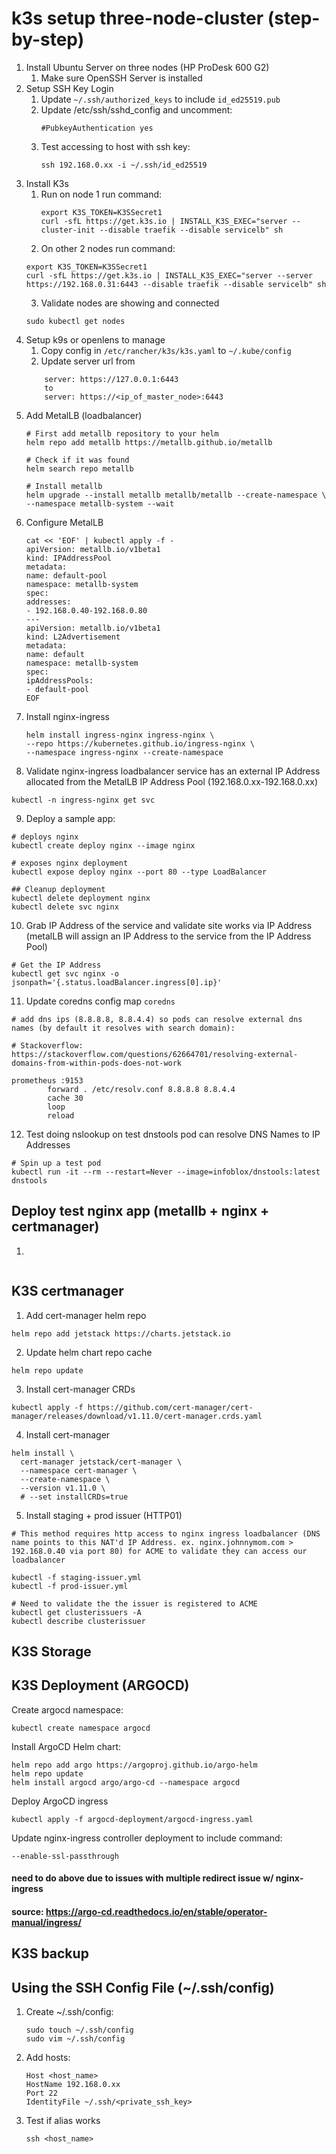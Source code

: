 # k3s setup three-node-cluster (step-by-step)

1. Install Ubuntu Server on three nodes (HP ProDesk 600 G2)
    1. Make sure OpenSSH Server is installed
2. Setup SSH Key Login
    1. Update `~/.ssh/authorized_keys` to include `id_ed25519.pub`
    2. Update /etc/ssh/sshd_config and uncomment:
        ```
        #PubkeyAuthentication yes
        ```
    3. Test accessing to host with ssh key:
        ```
        ssh 192.168.0.xx -i ~/.ssh/id_ed25519
        ```
3. Install K3s 
    1. Run on node 1 run command:
       ```
       export K3S_TOKEN=K3SSecret1
       curl -sfL https://get.k3s.io | INSTALL_K3S_EXEC="server --cluster-init --disable traefik --disable servicelb" sh
       ```
    2. On other 2 nodes run command:
      ```
      export K3S_TOKEN=K3SSecret1
      curl -sfL https://get.k3s.io | INSTALL_K3S_EXEC="server --server https://192.168.0.31:6443 --disable traefik --disable servicelb" sh

      ```
    3. Validate nodes are showing and connected
      ```
    sudo kubectl get nodes
      ```
4. Setup k9s or openlens to manage
    1. Copy config in `/etc/rancher/k3s/k3s.yaml` to `~/.kube/config`
    2. Update server url from 
    ```
        server: https://127.0.0.1:6443
        to
        server: https://<ip_of_master_node>:6443
5. Add MetalLB (loadbalancer)
    ```
    # First add metallb repository to your helm
    helm repo add metallb https://metallb.github.io/metallb
    
    # Check if it was found
    helm search repo metallb
    
    # Install metallb
    helm upgrade --install metallb metallb/metallb --create-namespace \
    --namespace metallb-system --wait
    ```
6. Configure MetalLB
    ```
    cat << 'EOF' | kubectl apply -f -
    apiVersion: metallb.io/v1beta1
    kind: IPAddressPool
    metadata:
    name: default-pool
    namespace: metallb-system
    spec:
    addresses:
    - 192.168.0.40-192.168.0.80
    ---
    apiVersion: metallb.io/v1beta1
    kind: L2Advertisement
    metadata:
    name: default
    namespace: metallb-system
    spec:
    ipAddressPools:
    - default-pool
    EOF
    ```
7. Install nginx-ingress
    ```
    helm install ingress-nginx ingress-nginx \
    --repo https://kubernetes.github.io/ingress-nginx \
    --namespace ingress-nginx --create-namespace
    ```
8. Validate nginx-ingress loadbalancer service has an external IP Address allocated from the MetalLB IP Address Pool (192.168.0.xx-192.168.0.xx)    
```
kubectl -n ingress-nginx get svc
```
9. Deploy a sample app:
```
# deploys nginx
kubectl create deploy nginx --image nginx

# exposes nginx deployment
kubectl expose deploy nginx --port 80 --type LoadBalancer

## Cleanup deployment
kubectl delete deployment nginx
kubectl delete svc nginx
```
10. Grab IP Address of the service and validate site works via IP Address (metalLB will assign an IP Address to the service from the IP Address Pool)

```
# Get the IP Address
kubectl get svc nginx -o jsonpath='{.status.loadBalancer.ingress[0].ip}'
```

11. Update coredns config map ``` coredns ``` 
```
# add dns ips (8.8.8.8, 8.8.4.4) so pods can resolve external dns names (by default it resolves with search domain):

# Stackoverflow: https://stackoverflow.com/questions/62664701/resolving-external-domains-from-within-pods-does-not-work

prometheus :9153
        forward . /etc/resolv.conf 8.8.8.8 8.8.4.4
        cache 30
        loop
        reload
```
12. Test doing nslookup on test dnstools pod can resolve DNS Names to IP Addresses 
```
# Spin up a test pod
kubectl run -it --rm --restart=Never --image=infoblox/dnstools:latest dnstools
```
## Deploy test nginx app (metallb + nginx + certmanager)
1. 
```

```
## K3S certmanager
1. Add cert-manager helm repo
```
helm repo add jetstack https://charts.jetstack.io
```
2. Update helm chart repo cache
```
helm repo update
```
3. Install cert-manager CRDs
```
kubectl apply -f https://github.com/cert-manager/cert-manager/releases/download/v1.11.0/cert-manager.crds.yaml
```
4. Install cert-manager
```
helm install \
  cert-manager jetstack/cert-manager \
  --namespace cert-manager \
  --create-namespace \
  --version v1.11.0 \
  # --set installCRDs=true
```
5. Install staging + prod issuer (HTTP01)
```
# This method requires http access to nginx ingress loadbalancer (DNS name points to this NAT'd IP Address. ex. nginx.johnnymom.com > 192.168.0.40 via port 80) for ACME to validate they can access our loadbalancer

kubectl -f staging-issuer.yml
kubectl -f prod-issuer.yml

# Need to validate the the issuer is registered to ACME
kubectl get clusterissuers -A
kubectl describe clusterissuer

```


## K3S Storage

## K3S Deployment (ARGOCD)
Create argocd namespace:
```
kubectl create namespace argocd
```
Install ArgoCD Helm chart:
```
helm repo add argo https://argoproj.github.io/argo-helm
helm repo update
helm install argocd argo/argo-cd --namespace argocd
```
Deploy ArgoCD ingress 
```
kubectl apply -f argocd-deployment/argocd-ingress.yaml
```
Update nginx-ingress controller deployment to include command:
```
--enable-ssl-passthrough
```
#### need to do above due to issues with multiple redirect issue w/ nginx-ingress
#### source: https://argo-cd.readthedocs.io/en/stable/operator-manual/ingress/

## K3S backup


## Using the SSH Config File (~/.ssh/config)
1. Create ~/.ssh/config:
    ``` 
    sudo touch ~/.ssh/config 
    sudo vim ~/.ssh/config
    ```
2. Add hosts:
    ```   
    Host <host_name>
    HostName 192.168.0.xx
    Port 22
    IdentityFile ~/.ssh/<private_ssh_key>  
    ```
3. Test if alias works
    ```
    ssh <host_name>
    ```

 